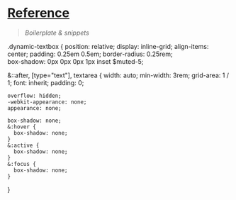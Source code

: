 # [Reference](https://robertleroy.github.io/reference/)

> *Boilerplate & snippets*

.dynamic-textbox {
  position: relative;
  display: inline-grid;
  align-items: center;
  padding: 0.25em 0.5em; 
  border-radius: 0.25rem;   
  box-shadow: 0px 0px 0px 1px inset $muted-5;
   
  &::after,
  [type="text"],
  textarea {
    width: auto;
    min-width: 3rem;
    grid-area: 1 / 1;
    font: inherit;
    padding: 0;
    
    overflow: hidden;  
    -webkit-appearance: none;
    appearance: none;
        
    box-shadow: none;
    &:hover {
      box-shadow: none;
    }
    &:active {
      box-shadow: none;
    }  
    &:focus {
      box-shadow: none;
    }  
  }  

